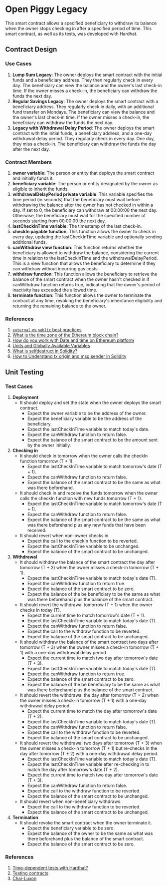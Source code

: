 # Open Piggy Legacy

This smart contract allows a specified beneficiary to withdraw its balance when the owner stops checking in after a specified period of time. This smart contract, as well as its tests, was developed with Hardhat.

## Contract Design

### Use Cases

1. **Lump Sum Legacy**: The owner deploys the smart contract with the initial funds and a beneficiary address. They then regularly check in every day. The beneficiary can view the balance and the owner's last check-in time. If the owner misses a check-in, the beneficiary can withdraw the funds the next day.
2. **Regular Savings Legacy**: The owner deploys the smart contract with a beneficiary address. They regularly check in daily, with an additional fund transfer on Mondays. The beneficiary can view the balance and the owner's last check-in time. If the owner misses a check-in, the beneficiary can withdraw the funds the next day.
3. **Legacy with Withdrawal Delay Period**: The owner deploys the smart contract with the initial funds, a beneficiary address, and a one-day withdrawal delay period. They regularly check in every day. One day, they miss a check-in. The beneficiary can withdraw the funds the day after the next day.

### Contract Members

1. **owner variable**: The person or entity that deploys the smart contract and initially funds it.
2. **beneficiary variable**: The person or entity designated by the owner as eligible to inherit the funds.
3. **withdrawalDelayPeriod private variable**: This variable specifies the time period (in seconds) that the beneficiary must wait before withdrawing the balance after the owner has not checked in within a day. If set to 0, the beneficiary can withdraw at 00:00:00 the next day. Otherwise, the beneficiary must wait for the specified number of seconds starting from 00:00:00 the next day.
4. **lastCheckInTime variable**: The timestamp of the last check-in.
5. **checkIn payable function**: This function allows the owner to check in every day, updating the lastCheckInTime variable and optionally sending additional funds.
6. **canWithdraw view function**: This function returns whether the beneficiary is allowed to withdraw the balance, considering the current time in relation to the lastCheckInTime and the withdrawalDelayPeriod. This is a view function that allows the beneficiary to determine if they can withdraw without incurring gas costs.
7. **withdraw function**: This function allows the beneficiary to retrieve the balance of the smart contract when the owner hasn't checked in if canWithdraw function returns true, indicating that the owner's period of inactivity has exceeded the allowed time.
8. **terminate function**: This function allows the owner to terminate the contract at any time, revoking the beneficiary's inheritance eligibility and returning the remaining balance to the owner.

### References

1. [`external` vs `public` best practices](https://ethereum.stackexchange.com/questions/19380/external-vs-public-best-practices)
2. [What is the time zone of the Ethereum block chain?](https://ethereum.stackexchange.com/questions/68064/what-is-the-time-zone-of-the-ethereum-block-chain)
3. [How do you work with Date and time on Ethereum platform](https://ethereum.stackexchange.com/questions/18192/how-do-you-work-with-date-and-time-on-ethereum-platform)
4. [Units and Globally Available Variables](https://docs.soliditylang.org/en/v0.8.26/units-and-global-variables.html)
5. [What is selfdestruct in Solidity?](https://www.alchemy.com/overviews/selfdestruct-solidity)
6. [How to Understand tx.origin and msg.sender in Solidity](https://hackernoon.com/how-to-understand-txorigin-and-msgsender-in-solidity)

## Unit Testing

### Test Cases

1. **Deployment**
   - It should deploy and set the state when the owner deploys the smart contract.
     - Expect the owner variable to be the address of the owner.
     - Expect the beneficiary variable to be the address of the beneficiary.
     - Expect the lastCheckInTime variable to match today's date.
     - Expect the canWithdraw function to return false.
     - Expect the balance of the smart contract to be the amount sent by the owner initially.
2. **Checking in**
   - It should check in tomorrow when the owner calls the checkIn function tomorrow (T + 1).
     - Expect the lastCheckInTime variable to match tomorrow's date (T + 1).
     - Expect the canWithdraw function to return false.
     - Expect the balance of the smart contract to be the same as what was there beforehand.
   - It should check in and receive the funds tomorrow when the owner calls the checkIn function with new funds tomorrow (T + 1).
     - Expect the lastCheckInTime variable to match tomorrow's date (T + 1).
     - Expect the canWithdraw function to return false.
     - Expect the balance of the smart contract to be the same as what was there beforehand plus any new funds that have 
been received.
   - It should revert when non-owner checks in.
     - Expect the call to the checkIn function to be reverted.
     - Expect the lastCheckInTime variable to be unchanged.
     - Expect the balance of the smart contract to be unchanged.
3. **Withdrawal**
   - It should withdraw the balance of the smart contract the day after tomorrow (T + 2) when the owner misses a check-in tomorrow (T + 1).
     - Expect the lastCheckInTime variable to match today's date (T).
     - Expect the canWithdraw function to return true.
     - Expect the balance of the smart contract to be zero.
     - Expect the balance of the be beneficiary to be the same as what was there beforehand plus the balance of the smart contract.
   - It should revert the withdrawal tomorrow (T + 1) when the owner checks in today (T).
     - Expect the current time to match tomorrow's date (T + 1).
     - Expect the lastCheckInTime variable to match today's date (T).
     - Expect the canWithdraw function to return false.
     - Expect the call to the withdraw function to be reverted.
     - Expect the balance of the smart contract to be unchanged.
   - It should withdraw the balance of the smart contract two days after tomorrow (T + 3) when the owner misses a check-in tomorrow (T + 1) with a one-day withdrawal delay period.
     - Expect the current time to match two day after tomorrow's date (T + 3).
     - Expect the lastCheckInTime variable to match today's date (T).
     - Expect the canWithdraw function to return true.
     - Expect the balance of the smart contract to be zero.
     - Expect the balance of the be beneficiary to be the same as what was there beforehand plus the balance of the smart contract.
   - It should revert the withdrawal the day after tomorrow (T + 2) when the owner misses a check-in tomorrow (T + 1) with a one-day withdrawal delay period.
     - Expect the current time to match the day after tomorrow's date (T + 2).
     - Expect the lastCheckInTime variable to match today's date (T).
     - Expect the canWithdraw function to return false.
     - Expect the call to the withdraw function to be reverted.
     - Expect the balance of the smart contract to be unchanged.
   - It should revert the withdrawal two days after tomorrow (T + 3) when the owner misses a check-in tomorrow (T + 1) but re-checks in the day after tomorrow (T + 2) with a one-day withdrawal delay period.
     - Expect the lastCheckInTime variable to match today's date (T).
     - Expect the lastCheckInTime variable after re-checking in to match the day after tomorrow's date (T + 2).
     - Expect the current time to match two day after tomorrow's date (T + 3).
     - Expect the canWithdraw function to return false.
     - Expect the call to the withdraw function to be reverted.
     - Expect the balance of the smart contract to be unchanged.
   - It should revert when non-beneficiary withdraws.
     - Expect the call to the withdraw function to be reverted.
     - Expect the balance of the smart contract to be unchanged.
4. **Termination**
   - It should revoke the smart contract when the owner terminate it.
     - Expect the beneficiary variable to be zero.
     - Expect the balance of the owner to be the same as what was there beforehand plus the balance of the smart contract.
     - Expect the balance of the smart contract to be zero.

### References

1. [Time-dependent tests with Hardhat?](https://ethereum.stackexchange.com/questions/86633/time-dependent-tests-with-hardhat/92906)
2. [Testing contracts](https://hardhat.org/tutorial/testing-contracts)
3. [Chai-Luxon](https://www.chaijs.com/plugins/chai-luxon/)
